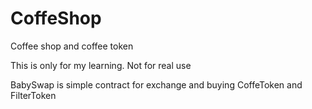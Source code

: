 # CoffeShop
Coffee shop and coffee token

This is only for my learning. Not for real use 

BabySwap is simple contract for exchange and buying CoffeToken and FilterToken